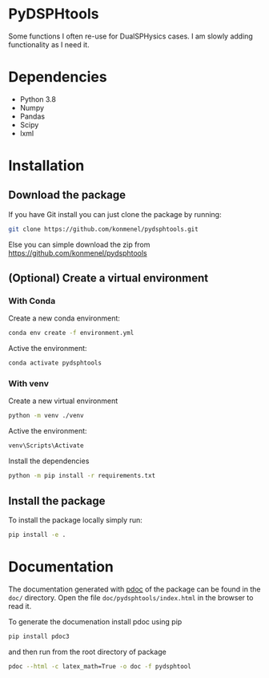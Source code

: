 # PyDSPHtools
Some functions I often re-use for DualSPHysics cases. I am slowly adding functionality as I need it.

# Dependencies
- Python 3.8
- Numpy
- Pandas
- Scipy
- lxml

# Installation
## Download the package
If you have Git install you can just clone the package by running:
```bash
git clone https://github.com/konmenel/pydsphtools.git
```

Else you can simple download the zip from https://github.com/konmenel/pydsphtools

## (Optional) Create a virtual environment
### With Conda
Create a new conda environment:
```bash
conda env create -f environment.yml
```

Active the environment:
```bash
conda activate pydsphtools
```
### With venv
Create a new virtual environment
```bash
python -m venv ./venv
```

Active the environment:
```bash
venv\Scripts\Activate
```

Install the dependencies
```bash
python -m pip install -r requirements.txt 
```

## Install the package
To install the package locally simply run:
```bash
pip install -e .
```

# Documentation
The documentation generated with [pdoc](https://pdoc3.github.io/pdoc/) of the package can be found in the `doc/` directory. Open the file `doc/pydsphtools/index.html` in the browser to read it.

To generate the documenation install pdoc using pip
```bash
pip install pdoc3
```

and then run from the root directory of package
```bash
pdoc --html -c latex_math=True -o doc -f pydsphtool
```
